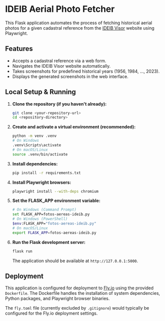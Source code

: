 # IDEIB Aerial Photo Fetcher

This Flask application automates the process of fetching historical aerial photos for a given cadastral reference from the [IDEIB Visor](https://ideib.caib.es/visor/) website using Playwright.

## Features

*   Accepts a cadastral reference via a web form.
*   Navigates the IDEIB Visor website automatically.
*   Takes screenshots for predefined historical years (1956, 1984, ..., 2023).
*   Displays the generated screenshots in the web interface.

## Local Setup & Running

1.  **Clone the repository (if you haven't already):**
    ```bash
    git clone <your-repository-url>
    cd <repository-directory>
    ```

2.  **Create and activate a virtual environment (recommended):**
    ```bash
    python -m venv .venv
    # On Windows
    .venv\Scripts\activate
    # On macOS/Linux
    source .venv/bin/activate
    ```

3.  **Install dependencies:**
    ```bash
    pip install -r requirements.txt
    ```

4.  **Install Playwright browsers:**
    ```bash
    playwright install --with-deps chromium
    ```

5.  **Set the FLASK_APP environment variable:**
    ```bash
    # On Windows (Command Prompt)
    set FLASK_APP=fotos-aereas-ideib.py
    # On Windows (PowerShell)
    $env:FLASK_APP="fotos-aereas-ideib.py"
    # On macOS/Linux
    export FLASK_APP=fotos-aereas-ideib.py
    ```

6.  **Run the Flask development server:**
    ```bash
    flask run
    ```
    The application should be available at `http://127.0.0.1:5000`.

## Deployment

This application is configured for deployment to [Fly.io](https://fly.io/) using the provided `Dockerfile`. The Dockerfile handles the installation of system dependencies, Python packages, and Playwright browser binaries.

The `fly.toml` file (currently excluded by `.gitignore`) would typically be configured for the Fly.io deployment settings. 